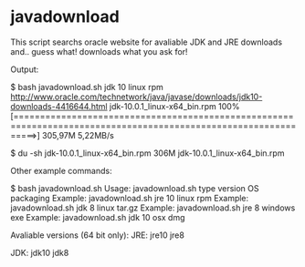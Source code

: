 # javadownload
This script searchs oracle website for avaliable JDK and JRE downloads and.. guess what! downloads what you ask for!

Output:

$ bash javadownload.sh jdk 10 linux rpm
http://www.oracle.com/technetwork/java/javase/downloads/jdk10-downloads-4416644.html
jdk-10.0.1_linux-x64_bin.rpm                       100%[================================================================================================================>] 305,97M  5,22MB/s

$ du -sh jdk-10.0.1_linux-x64_bin.rpm 
306M	jdk-10.0.1_linux-x64_bin.rpm


Other example commands:

$ bash javadownload.sh
Usage: javadownload.sh type version OS packaging
Example: javadownload.sh jre 10 linux rpm
Example: javadownload.sh jdk 8 linux tar.gz
Example: javadownload.sh jre 8 windows exe
Example: javadownload.sh jdk 10 osx dmg

Avaliable versions (64 bit only):
JRE:
jre10
jre8

JDK:
jdk10
jdk8
